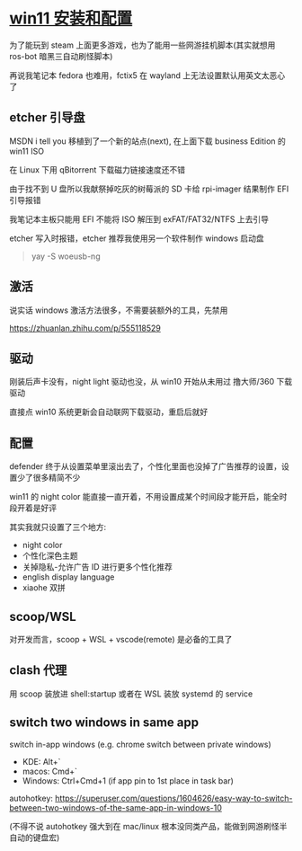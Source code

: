 # [win11 安装和配置](/2022/08/windows11_install_or_config.md)

为了能玩到 steam 上面更多游戏，也为了能用一些网游挂机脚本(其实就想用 ros-bot 暗黑三自动刷怪脚本)

再说我笔记本 fedora 也难用，fctix5 在 wayland 上无法设置默认用英文太恶心了

## etcher 引导盘

MSDN i tell you 移植到了一个新的站点(next), 在上面下载 business Edition 的 win11 ISO

在 Linux 下用 qBitorrent 下载磁力链接速度还不错

由于找不到 U 盘所以我献祭掉吃灰的树莓派的 SD 卡给 rpi-imager 结果制作 EFI 引导报错

我笔记本主板只能用 EFI 不能将 ISO 解压到 exFAT/FAT32/NTFS 上去引导

etcher 写入时报错，etcher 推荐我使用另一个软件制作 windows 启动盘

> yay -S woeusb-ng

## 激活

说实话 windows 激活方法很多，不需要装额外的工具，先禁用

<https://zhuanlan.zhihu.com/p/555118529>

## 驱动

刚装后声卡没有，night light 驱动也没，从 win10 开始从未用过 撸大师/360 下载驱动

直接点 win10 系统更新会自动联网下载驱动，重启后就好

## 配置

defender 终于从设置菜单里滚出去了，个性化里面也没掉了广告推荐的设置，设置少了很多精简不少

win11 的 night color 能直接一直开着，不用设置成某个时间段才能开启，能全时段开着是好评

其实我就只设置了三个地方:

- night color
- 个性化深色主题
- 关掉隐私-允许广告 ID 进行更多个性化推荐
- english display language
- xiaohe 双拼

## scoop/WSL

对开发而言，scoop + WSL + vscode(remote) 是必备的工具了

## clash 代理

用 scoop 装放进 shell:startup 或者在 WSL 装放 systemd 的 service

## switch two windows in same app

switch in-app windows (e.g. chrome switch between private windows)

- KDE: Alt+`
- macos: Cmd+`
- Windows: Ctrl+Cmd+1 (if app pin to 1st place in task bar)

autohotkey: <https://superuser.com/questions/1604626/easy-way-to-switch-between-two-windows-of-the-same-app-in-windows-10>

(不得不说 autohotkey 强大到在 mac/linux 根本没同类产品，能做到网游刷怪半自动的键盘宏)
